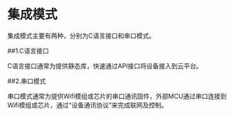 # 集成模式

集成模式主要有两种，分别为C语言接口和串口模式。

##1.C语言接口

C语言接口通常为提供静态库，快速通过API接口将设备接入到云平台。

##2.串口模式

串口模式通常为提供Wifi模组或芯片的串口通讯固件，外部MCU通过串口连接到Wifi模组或芯片，通过“设备通讯协议”来完成联网及控制。